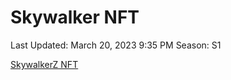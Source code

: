 # Skywalker NFT

Last Updated: March 20, 2023 9:35 PM
Season: S1

[SkywalkerZ NFT](Skywalker%20NFT%2086f21243ca604c4f8207729a2948e317/SkywalkerZ%20NFT%20b28d1ae349fc44e494f46cbb9873cdcc.csv)